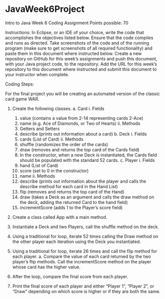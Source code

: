 # JavaWeek6Project
Intro to Java Week 6 Coding Assignment
Points possible: 70


Instructions: In Eclipse, or an IDE of your choice, write the code that accomplishes the objectives listed below. Ensure that the code compiles and runs as directed. Take screenshots of the code and of the running program (make sure to get screenshots of all required functionality) and paste them in this document where instructed below. Create a new repository on GitHub for this week’s assignments and push this document, with your Java project code, to the repository. Add the URL for this week’s repository to this document where instructed and submit this document to your instructor when complete.

Coding Steps:

For the final project you will be creating an automated version of the classic card game WAR.
1. Create the following classes.
  a. Card
    i. Fields
      1. value (contains a value from 2-14 representing cards 2-Ace)
      2. name (e.g. Ace of Diamonds, or Two of Hearts)
    ii. Methods
      1. Getters and Setters
      2. describe (prints out information about a card)
  b. Deck
    i. Fields
      1. cards (List of Card)
    ii. Methods
      1. shuffle (randomizes the order of the cards)
      2. draw (removes and returns the top card of the Cards field)
      3. In the constructor, when a new Deck is instantiated, the Cards field should be populated with the standard 52 cards.
  c. Player
    i. Fields
      1. hand (List of Card)
      2. score (set to 0 in the constructor)
      3. name
    ii. Methods
      1. describe (prints out information about the player and calls the describe method for each card in the Hand List)
      2. flip (removes and returns the top card of the Hand)
      3. draw (takes a Deck as an argument and calls the draw method on the deck, adding the returned Card to the hand field)
      4. incrementScore (adds 1 to the Player’s score field)
      
2. Create a class called App with a main method.

3. Instantiate a Deck and two Players, call the shuffle method on the deck.

4. Using a traditional for loop, iterate 52 times calling the Draw method on the other player each iteration using the Deck you instantiated.

5. Using a traditional for loop, iterate 26 times and call the flip method for each player.
  a. Compare the value of each card returned by the two player’s flip methods. Call the incrementScore method on the player whose card has the higher value.
  
6. After the loop, compare the final score from each player.
 
7. Print the final score of each player and either “Player 1”, “Player 2”, or “Draw” depending on which score is higher or if they are both the same.
